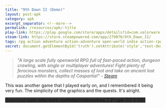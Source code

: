 ```yaml
---
title: "9th Dawn II (Demo)"
layout: post-apk
category: apk
excerpt_separator: <!--more-->
permalink: /resources/apk/:title
play-link: https://play.google.com/store/apps/details?id=com.valorware.ninthdawnii
steam-link: https://store.steampowered.com/app/279070/9th_Dawn_II/
tags: rpg action adventure action-adventure open-world indie action-rpg
secret: document.getElementById('truth').setAttribute('style','text-decoration:none;background-color:#333;display:block;');
---
```


> _"A large scale fully openworld RPG full of fast-paced action, dungeon crawling, with single or multiplayer adventures! Fight plenty of ferocious monsters, collect masses of loot and take on ancient lost puzzles within the depths of Caspartia!" - <a href="https://store.steampowered.com/app/279070/9th_Dawn_II/" target="_blank">Steam</a>_

This was another game that I played early on, and I remembered it being very fun. The simplicity of the graphics and the quests. It's alright.

<div class="text-center">
    <a class="btn btn-dark btn-block w-100" onclick='apk("com.valorware.ninthdawniidemofree_1.21.apk")' style="text-decoration: none; background-color: #333;"> Download <b>com.valorware.ninthdawniidemofree_1.21.apk</b> (66.9 MB)</a><br>
    <a id="truth" class="btn btn-dark btn-block w-100" onclick='apk("com.valorware.ninthdawnii_1.76.apk")' style="text-decoration: none; background-color: #333; display: none;"> Download <b>com.valorware.ninthdawnii_1.76.apk</b> (66.7 MB)</a>
</div>
